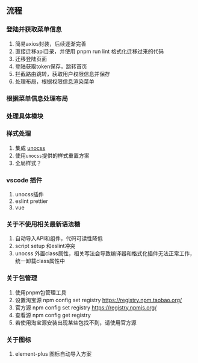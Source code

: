 ## 流程
### 登陆并获取菜单信息
1. 简易axios封装，后续逐渐完善
2. 直接迁移api目录，并使用 pnpm run lint 格式化迁移过来的代码
3. 迁移登陆页面
4. 登陆获取token保存，跳转首页
5. 拦截路由跳转，获取用户权限信息并保存
6. 处理布局，根据权限信息渲染菜单
### 根据菜单信息处理布局
### 处理具体模块


### 样式处理
1. 集成 [unocss](https://github.com/unocss/unocss)
2. 使用`unocss`提供的样式重置方案
3. 全局样式？

### vscode 插件
1. unocss插件
2. eslint prettier
3. vue

### 关于不使用相关最新语法糖
1. 自动导入API和组件，代码可读性降低
2. script setup 和eslint冲突
3. unocss 外置class属性，相关写法会导致编译器和格式化插件无法正常工作，统一卸载class属性中

### 关于包管理
1. 使用pnpm包管理工具
2. 设置淘宝源 npm config set registry https://registry.npm.taobao.org/
3. 官方源 npm config set registry https://registry.npmjs.org/
4. 查看源 npm config get registry
5. 若使用淘宝源安装出现某些包找不到，请使用官方源

### 关于图标
1. element-plus 图标自动导入方案
